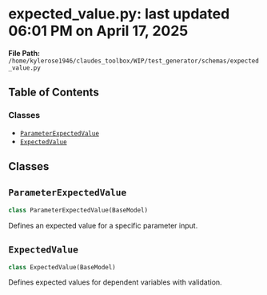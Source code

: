 # expected_value.py: last updated 06:01 PM on April 17, 2025

**File Path:** `/home/kylerose1946/claudes_toolbox/WIP/test_generator/schemas/expected_value.py`

## Table of Contents

### Classes

- [`ParameterExpectedValue`](#parameterexpectedvalue)
- [`ExpectedValue`](#expectedvalue)

## Classes

## `ParameterExpectedValue`

```python
class ParameterExpectedValue(BaseModel)
```

Defines an expected value for a specific parameter input.

## `ExpectedValue`

```python
class ExpectedValue(BaseModel)
```

Defines expected values for dependent variables with validation.
